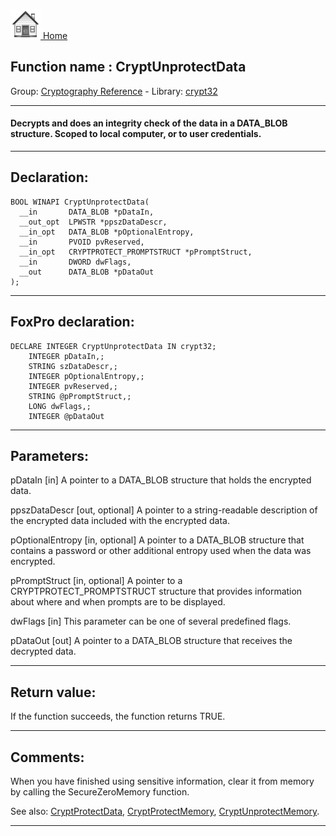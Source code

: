 [<img src="../../images/home.png"> Home ](https://github.com/VFPX/Win32API)  

## Function name : CryptUnprotectData
Group: [Cryptography Reference](../../functions_group.md#Cryptography_Reference)  -  Library: [crypt32](../../Libraries.md#crypt32)  
***  


#### Decrypts and does an integrity check of the data in a DATA_BLOB structure. Scoped to local computer, or to user credentials.
***  


## Declaration:
```foxpro  
BOOL WINAPI CryptUnprotectData(
  __in       DATA_BLOB *pDataIn,
  __out_opt  LPWSTR *ppszDataDescr,
  __in_opt   DATA_BLOB *pOptionalEntropy,
  __in       PVOID pvReserved,
  __in_opt   CRYPTPROTECT_PROMPTSTRUCT *pPromptStruct,
  __in       DWORD dwFlags,
  __out      DATA_BLOB *pDataOut
);  
```  
***  


## FoxPro declaration:
```foxpro  
DECLARE INTEGER CryptUnprotectData IN crypt32;
	INTEGER pDataIn,;
	STRING szDataDescr,;
	INTEGER pOptionalEntropy,;
	INTEGER pvReserved,;
	STRING @pPromptStruct,;
	LONG dwFlags,;
	INTEGER @pDataOut  
```  
***  


## Parameters:
pDataIn [in]
A pointer to a DATA_BLOB structure that holds the encrypted data.

ppszDataDescr [out, optional]
A pointer to a string-readable description of the encrypted data included with the encrypted data.

pOptionalEntropy [in, optional]
A pointer to a DATA_BLOB structure that contains a password or other additional entropy used when the data was encrypted.

pPromptStruct [in, optional]
A pointer to a CRYPTPROTECT_PROMPTSTRUCT structure that provides information about where and when prompts are to be displayed.

dwFlags [in]
This parameter can be one of several predefined flags.

pDataOut [out]
A pointer to a DATA_BLOB structure that receives the decrypted data.  
***  


## Return value:
If the function succeeds, the function returns TRUE.  
***  


## Comments:
When you have finished using sensitive information, clear it from memory by calling the SecureZeroMemory function.  
  
See also: [CryptProtectData](../crypt32/CryptProtectData.md), [CryptProtectMemory](..//CryptProtectMemory.md), [CryptUnprotectMemory](..//CryptUnprotectMemory.md).  
  
***  

